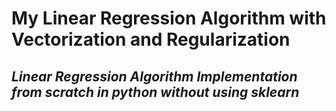 # My Linear Regression Algorithm with Vectorization and Regularization 
## *Linear Regression Algorithm Implementation from scratch in python without using sklearn*
